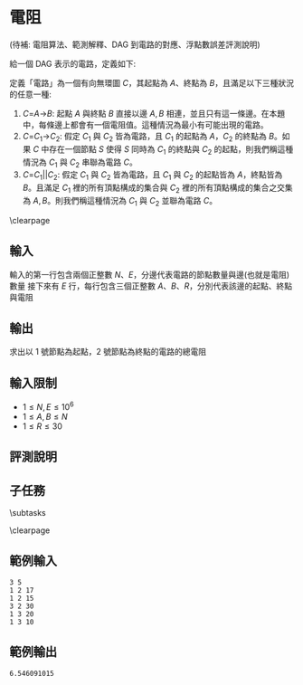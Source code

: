 # 電阻

(待補: 電阻算法、範測解釋、DAG 到電路的對應、浮點數誤差評測說明)

給一個 DAG 表示的電路，定義如下:

定義「電路」為一個有向無環圖 $C$，其起點為 $A$、終點為 $B$，且滿足以下三種狀況的任意一種:

1. $C$=$A$->$B$: 起點 $A$ 與終點 $B$ 直接以邊 ${A,B}$ 相連，並且只有這一條邊。在本題中，每條邊上都會有一個電阻值。這種情況為最小有可能出現的電路。
2. $C$=$C_1$->$C_2$: 假定 $C_1$ 與 $C_2$ 皆為電路，且 $C_1$ 的起點為 $A$，$C_2$ 的終點為 $B$。如果 $C$ 中存在一個節點 $S$ 使得 $S$ 同時為 $C_1$ 的終點與 $C_2$ 的起點，則我們稱這種情況為 $C_1$ 與 $C_2$ 串聯為電路 $C$。
3. $C$=$C_1$||$C_2$: 假定 $C_1$ 與 $C_2$ 皆為電路，且 $C_1$ 與 $C_2$ 的起點皆為 $A$，終點皆為 $B$。且滿足 $C_1$ 裡的所有頂點構成的集合與 $C_2$ 裡的所有頂點構成的集合之交集為 ${A,B}$。則我們稱這種情況為 $C_1$ 與 $C_2$ 並聯為電路 $C$。

\clearpage

## 輸入
輸入的第一行包含兩個正整數 $N$、$E$，分邊代表電路的節點數量與邊(也就是電阻)數量
接下來有 $E$ 行，每行包含三個正整數 $A$、$B$、$R$，分別代表該邊的起點、終點與電阻

## 輸出
求出以 $1$ 號節點為起點，$2$ 號節點為終點的電路的總電阻

## 輸入限制
 - $1 \leq N,E \leq 10^6$
 - $1 \leq A,B \leq N$
 - $1 \leq R \leq 30$

## 評測說明

## 子任務
\subtasks

\clearpage

## 範例輸入
```
3 5
1 2 17
1 2 15
3 2 30
1 3 20
1 3 10

```

## 範例輸出
```
6.546091015

```
